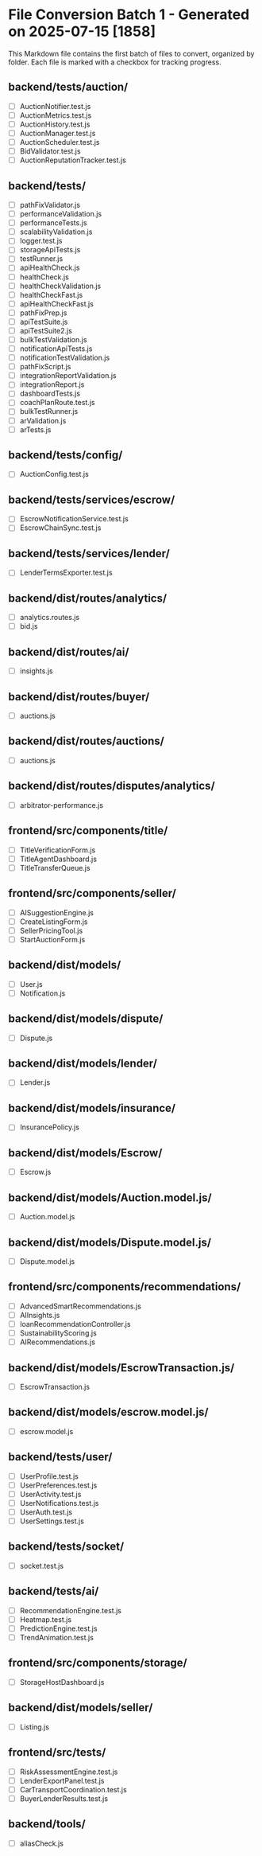 # File Conversion Batch 1 - Generated on 2025-07-15 [1858]

This Markdown file contains the first batch of files to convert, organized by folder. Each file is marked with a checkbox for tracking progress.

## backend/tests/auction/
- [ ] AuctionNotifier.test.js
- [ ] AuctionMetrics.test.js
- [ ] AuctionHistory.test.js
- [ ] AuctionManager.test.js
- [ ] AuctionScheduler.test.js
- [ ] BidValidator.test.js
- [ ] AuctionReputationTracker.test.js

## backend/tests/
- [ ] pathFixValidator.js
- [ ] performanceValidation.js
- [ ] performanceTests.js
- [ ] scalabilityValidation.js
- [ ] logger.test.js
- [ ] storageApiTests.js
- [ ] testRunner.js
- [ ] apiHealthCheck.js
- [ ] healthCheck.js
- [ ] healthCheckValidation.js
- [ ] healthCheckFast.js
- [ ] apiHealthCheckFast.js
- [ ] pathFixPrep.js
- [ ] apiTestSuite.js
- [ ] apiTestSuite2.js
- [ ] bulkTestValidation.js
- [ ] notificationApiTests.js
- [ ] notificationTestValidation.js
- [ ] pathFixScript.js
- [ ] integrationReportValidation.js
- [ ] integrationReport.js
- [ ] dashboardTests.js
- [ ] coachPlanRoute.test.js
- [ ] bulkTestRunner.js
- [ ] arValidation.js
- [ ] arTests.js

## backend/tests/config/
- [ ] AuctionConfig.test.js

## backend/tests/services/escrow/
- [ ] EscrowNotificationService.test.js
- [ ] EscrowChainSync.test.js

## backend/tests/services/lender/
- [ ] LenderTermsExporter.test.js

## backend/dist/routes/analytics/
- [ ] analytics.routes.js
- [ ] bid.js

## backend/dist/routes/ai/
- [ ] insights.js

## backend/dist/routes/buyer/
- [ ] auctions.js

## backend/dist/routes/auctions/
- [ ] auctions.js

## backend/dist/routes/disputes/analytics/
- [ ] arbitrator-performance.js

## frontend/src/components/title/
- [ ] TitleVerificationForm.js
- [ ] TitleAgentDashboard.js
- [ ] TitleTransferQueue.js

## frontend/src/components/seller/
- [ ] AISuggestionEngine.js
- [ ] CreateListingForm.js
- [ ] SellerPricingTool.js
- [ ] StartAuctionForm.js

## backend/dist/models/
- [ ] User.js
- [ ] Notification.js

## backend/dist/models/dispute/
- [ ] Dispute.js

## backend/dist/models/lender/
- [ ] Lender.js

## backend/dist/models/insurance/
- [ ] InsurancePolicy.js

## backend/dist/models/Escrow/
- [ ] Escrow.js

## backend/dist/models/Auction.model.js/
- [ ] Auction.model.js

## backend/dist/models/Dispute.model.js/
- [ ] Dispute.model.js

## frontend/src/components/recommendations/
- [ ] AdvancedSmartRecommendations.js
- [ ] AIInsights.js
- [ ] loanRecommendationController.js
- [ ] SustainabilityScoring.js
- [ ] AIRecommendations.js

## backend/dist/models/EscrowTransaction.js/
- [ ] EscrowTransaction.js

## backend/dist/models/escrow.model.js/
- [ ] escrow.model.js

## backend/tests/user/
- [ ] UserProfile.test.js
- [ ] UserPreferences.test.js
- [ ] UserActivity.test.js
- [ ] UserNotifications.test.js
- [ ] UserAuth.test.js
- [ ] UserSettings.test.js

## backend/tests/socket/
- [ ] socket.test.js

## backend/tests/ai/
- [ ] RecommendationEngine.test.js
- [ ] Heatmap.test.js
- [ ] PredictionEngine.test.js
- [ ] TrendAnimation.test.js

## frontend/src/components/storage/
- [ ] StorageHostDashboard.js

## backend/dist/models/seller/
- [ ] Listing.js

## frontend/src/tests/
- [ ] RiskAssessmentEngine.test.js
- [ ] LenderExportPanel.test.js
- [ ] CarTransportCoordination.test.js
- [ ] BuyerLenderResults.test.js

## backend/tools/
- [ ] aliasCheck.js
